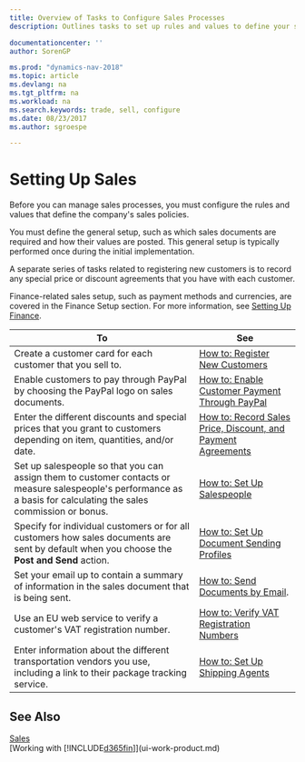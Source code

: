 ```yaml
---
title: Overview of Tasks to Configure Sales Processes 
description: Outlines tasks to set up rules and values to define your sales policies and processes.

documentationcenter: ''
author: SorenGP

ms.prod: "dynamics-nav-2018"
ms.topic: article
ms.devlang: na
ms.tgt_pltfrm: na
ms.workload: na
ms.search.keywords: trade, sell, configure
ms.date: 08/23/2017
ms.author: sgroespe

---
```

# Setting Up Sales
Before you can manage sales processes, you must configure the rules and values that define the company's sales policies.

You must define the general setup, such as which sales documents are required and how their values are posted. This general setup is typically performed once during the initial implementation.

A separate series of tasks related to registering new customers is to record any special price or discount agreements that you have with each customer.

Finance-related sales setup, such as payment methods and currencies, are covered in the Finance Setup section. For more information, see [Setting Up Finance](finance-setup-finance.md).

| To | See |
| --- | --- |
| Create a customer card for each customer that you sell to. |[How to: Register New Customers](sales-how-register-new-customers.md) |
| Enable customers to pay through PayPal by choosing the PayPal logo on sales documents. |[How to: Enable Customer Payment Through PayPal](sales-how-enable-payment-service-extensions.md) |
| Enter the different discounts and special prices that you grant to customers depending on item, quantities, and/or date. |[How to: Record Sales Price, Discount, and Payment Agreements](sales-how-record-sales-price-discount-payment-agreements.md) |
| Set up salespeople so that you can assign them to customer contacts or measure salespeople's performance as a basis for calculating the sales commission or bonus. |[How to: Set Up Salespeople](sales-how-setup-salespeople.md) |
| Specify for individual customers or for all customers how sales documents are sent by default when you choose the **Post and Send** action. |[How to: Set Up Document Sending Profiles](sales-how-setup-document-send-profiles.md) |
| Set your email up to contain a summary of information in the sales document that is being sent. |[How to: Send Documents by Email](ui-how-send-documents-email.md). |
|Use an EU web service to verify a customer's VAT registration number.|[How to: Verify VAT Registration Numbers](finance-setup-vat.md)|
|Enter information about the different transportation vendors you use, including a link to their package tracking service.|[How to: Set Up Shipping Agents](sales-how-to-set-up-shipping-agents.md)|

## See Also
[Sales](sales-manage-sales.md)  
[Working with [!INCLUDE[d365fin](includes/d365fin_md.md)]](ui-work-product.md)
